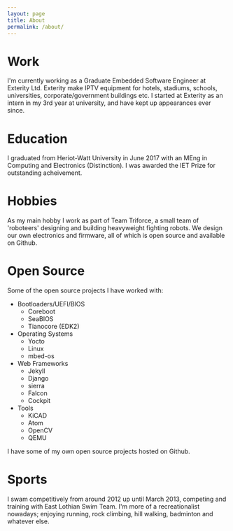 ```yaml
---
layout: page
title: About
permalink: /about/
---
```


<amp-img width="600" height="300" layout="responsive" src="http://lorempixel.com/600/300/sports"></amp-img>

# Work

I'm currently working as a Graduate Embedded Software Engineer at Exterity Ltd.
Exterity make IPTV equipment for hotels, stadiums, schools, universities, corporate/government buildings etc.
I started at Exterity as an intern in my 3rd year at university, and have kept up appearances ever since.

# Education

I graduated from Heriot-Watt University in June 2017 with an MEng in Computing and Electronics (Distinction).
I was awarded the IET Prize for outstanding acheivement.


# Hobbies

As my main hobby I work as part of Team Triforce, a small team of 'roboteers' designing and building heavyweight fighting robots.
We design our own electronics and firmware, all of which is open source and available on Github.

# Open Source

Some of the open source projects I have worked with:

- Bootloaders/UEFI/BIOS
	- Coreboot
	- SeaBIOS
	- Tianocore (EDK2)
- Operating Systems
	- Yocto
	- Linux
	- mbed-os
- Web Frameworks
	- Jekyll
	- Django
	- sierra
	- Falcon
	- Cockpit
- Tools
	- KiCAD
	- Atom
	- OpenCV
	- QEMU

I have some of my own open source projects hosted on Github.

# Sports

I swam competitively from around 2012 up until March 2013, competing and training with East Lothian Swim Team.
I'm more of a recreationalist nowadays; enjoying running, rock climbing, hill walking, badminton and whatever else.
